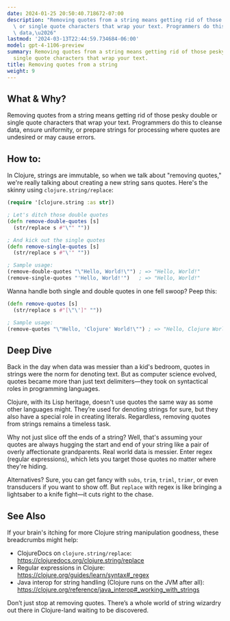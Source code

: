 ```yaml
---
date: 2024-01-25 20:50:40.718672-07:00
description: "Removing quotes from a string means getting rid of those pesky double\
  \ or single quote characters that wrap your text. Programmers do this to cleanse\
  \ data,\u2026"
lastmod: '2024-03-13T22:44:59.734684-06:00'
model: gpt-4-1106-preview
summary: Removing quotes from a string means getting rid of those pesky double or
  single quote characters that wrap your text.
title: Removing quotes from a string
weight: 9
---
```


## What & Why?
Removing quotes from a string means getting rid of those pesky double or single quote characters that wrap your text. Programmers do this to cleanse data, ensure uniformity, or prepare strings for processing where quotes are undesired or may cause errors.

## How to:
In Clojure, strings are immutable, so when we talk about "removing quotes," we're really talking about creating a new string sans quotes. Here's the skinny using `clojure.string/replace`:

```clojure
(require '[clojure.string :as str])

; Let's ditch those double quotes
(defn remove-double-quotes [s]
  (str/replace s #"\"" ""))

; And kick out the single quotes
(defn remove-single-quotes [s]
  (str/replace s #"\'" ""))

; Sample usage:
(remove-double-quotes "\"Hello, World!\"") ; => "Hello, World!"
(remove-single-quotes "'Hello, World!'")   ; => "Hello, World!"
```
Wanna handle both single and double quotes in one fell swoop? Peep this:

```clojure
(defn remove-quotes [s]
  (str/replace s #"[\"\']" ""))

; Sample usage:
(remove-quotes "\"Hello, 'Clojure' World!\"") ; => "Hello, Clojure World!"
```

## Deep Dive
Back in the day when data was messier than a kid's bedroom, quotes in strings were the norm for denoting text. But as computer science evolved, quotes became more than just text delimiters—they took on syntactical roles in programming languages.

Clojure, with its Lisp heritage, doesn't use quotes the same way as some other languages might. They’re used for denoting strings for sure, but they also have a special role in creating literals. Regardless, removing quotes from strings remains a timeless task.

Why not just slice off the ends of a string? Well, that's assuming your quotes are always hugging the start and end of your string like a pair of overly affectionate grandparents. Real world data is messier. Enter regex (regular expressions), which lets you target those quotes no matter where they're hiding.

Alternatives? Sure, you can get fancy with `subs`, `trim`, `triml`, `trimr`, or even transducers if you want to show off. But `replace` with regex is like bringing a lightsaber to a knife fight—it cuts right to the chase.

## See Also
If your brain's itching for more Clojure string manipulation goodness, these breadcrumbs might help:

- ClojureDocs on `clojure.string/replace`: https://clojuredocs.org/clojure.string/replace
- Regular expressions in Clojure: https://clojure.org/guides/learn/syntax#_regex
- Java interop for string handling (Clojure runs on the JVM after all): https://clojure.org/reference/java_interop#_working_with_strings

Don’t just stop at removing quotes. There’s a whole world of string wizardry out there in Clojure-land waiting to be discovered.

